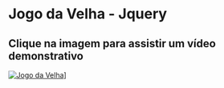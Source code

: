 # Jogo da Velha - Jquery
## Clique na imagem para assistir um vídeo demonstrativo
[![Jogo da Velha](https://github.com/vinicius-alcantara/orlandoCity-Site/blob/master/img/publicidades/JogodaVelha.png)](http://www.kizoa.com/Montagem-Vídeo/d242401721k1533650o1l1/jogodavelha "Jogo da Velha")]
